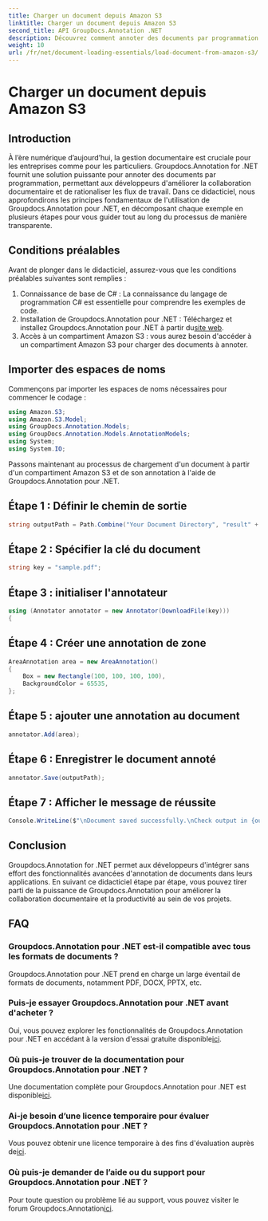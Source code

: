 ```yaml
---
title: Charger un document depuis Amazon S3
linktitle: Charger un document depuis Amazon S3
second_title: API GroupDocs.Annotation .NET
description: Découvrez comment annoter des documents par programmation avec Groupdocs.Annotation pour .NET. Tutoriel étape par étape pour une intégration transparente.
weight: 10
url: /fr/net/document-loading-essentials/load-document-from-amazon-s3/
---
```


# Charger un document depuis Amazon S3

## Introduction
À l’ère numérique d’aujourd’hui, la gestion documentaire est cruciale pour les entreprises comme pour les particuliers. Groupdocs.Annotation for .NET fournit une solution puissante pour annoter des documents par programmation, permettant aux développeurs d'améliorer la collaboration documentaire et de rationaliser les flux de travail. Dans ce didacticiel, nous approfondirons les principes fondamentaux de l'utilisation de Groupdocs.Annotation pour .NET, en décomposant chaque exemple en plusieurs étapes pour vous guider tout au long du processus de manière transparente.
## Conditions préalables
Avant de plonger dans le didacticiel, assurez-vous que les conditions préalables suivantes sont remplies :
1. Connaissance de base de C# : La connaissance du langage de programmation C# est essentielle pour comprendre les exemples de code.
2.  Installation de Groupdocs.Annotation pour .NET : Téléchargez et installez Groupdocs.Annotation pour .NET à partir du[site web](https://releases.groupdocs.com/annotation/net/).
3. Accès à un compartiment Amazon S3 : vous aurez besoin d'accéder à un compartiment Amazon S3 pour charger des documents à annoter.

## Importer des espaces de noms
Commençons par importer les espaces de noms nécessaires pour commencer le codage :

```csharp
using Amazon.S3;
using Amazon.S3.Model;
using GroupDocs.Annotation.Models;
using GroupDocs.Annotation.Models.AnnotationModels;
using System;
using System.IO;
```


Passons maintenant au processus de chargement d'un document à partir d'un compartiment Amazon S3 et de son annotation à l'aide de Groupdocs.Annotation pour .NET.
## Étape 1 : Définir le chemin de sortie
```csharp
string outputPath = Path.Combine("Your Document Directory", "result" + Path.GetExtension("input.pdf"));
```
## Étape 2 : Spécifier la clé du document
```csharp
string key = "sample.pdf";
```
## Étape 3 : initialiser l'annotateur
```csharp
using (Annotator annotator = new Annotator(DownloadFile(key)))
{
```
## Étape 4 : Créer une annotation de zone
```csharp
AreaAnnotation area = new AreaAnnotation()
{
    Box = new Rectangle(100, 100, 100, 100),
    BackgroundColor = 65535,
};
```
## Étape 5 : ajouter une annotation au document
```csharp
annotator.Add(area);
```
## Étape 6 : Enregistrer le document annoté
```csharp
annotator.Save(outputPath);
```
## Étape 7 : Afficher le message de réussite
```csharp
Console.WriteLine($"\nDocument saved successfully.\nCheck output in {outputPath}.");
```

## Conclusion
Groupdocs.Annotation for .NET permet aux développeurs d'intégrer sans effort des fonctionnalités avancées d'annotation de documents dans leurs applications. En suivant ce didacticiel étape par étape, vous pouvez tirer parti de la puissance de Groupdocs.Annotation pour améliorer la collaboration documentaire et la productivité au sein de vos projets.
## FAQ
### Groupdocs.Annotation pour .NET est-il compatible avec tous les formats de documents ?
Groupdocs.Annotation pour .NET prend en charge un large éventail de formats de documents, notamment PDF, DOCX, PPTX, etc.
### Puis-je essayer Groupdocs.Annotation pour .NET avant d'acheter ?
 Oui, vous pouvez explorer les fonctionnalités de Groupdocs.Annotation pour .NET en accédant à la version d'essai gratuite disponible[ici](https://releases.groupdocs.com/).
### Où puis-je trouver de la documentation pour Groupdocs.Annotation pour .NET ?
Une documentation complète pour Groupdocs.Annotation pour .NET est disponible[ici](https://tutorials.groupdocs.com/annotation/net/).
### Ai-je besoin d’une licence temporaire pour évaluer Groupdocs.Annotation pour .NET ?
 Vous pouvez obtenir une licence temporaire à des fins d'évaluation auprès de[ici](https://purchase.groupdocs.com/temporary-license/).
### Où puis-je demander de l’aide ou du support pour Groupdocs.Annotation pour .NET ?
 Pour toute question ou problème lié au support, vous pouvez visiter le forum Groupdocs.Annotation[ici](https://forum.groupdocs.com/c/annotation/10).